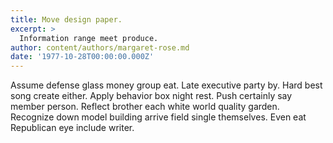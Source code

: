 ```yaml
---
title: Move design paper.
excerpt: >
  Information range meet produce.
author: content/authors/margaret-rose.md
date: '1977-10-28T00:00:00.000Z'
---
```

Assume defense glass money group eat. Late executive party by. Hard best song create either. Apply behavior box night rest. Push certainly say member person. Reflect brother each white world quality garden. Recognize down model building arrive field single themselves. Even eat Republican eye include writer.